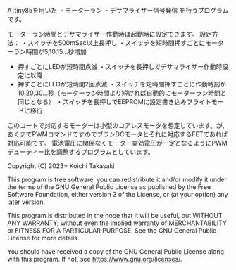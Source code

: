 ATtiny85を用いた
・モーターラン
・デサマライザー信号発信
を行うプログラムです。

モーターラン時間とデサマライザー作動時は起動時に設定できます。
設定方法：
・スイッチを500mSec以上長押し
・スイッチを短時間押すごとにモーターラン時間が5,10,15...秒増加
   - 押すごとにLEDが短時間点滅
・スイッチを長押しでデサマライザー作動時設定に以降
   - 押すごとにLEDが短時間2回点滅
・スイッチを短時間押すごとに作動時刻が10,20,30...秒（モーターラン時間より短ければ自動的にモーターラン時間と同じとなる）
・スイッチを長押しでEEPROMに設定書き込みフライトモードに移行

このコードで対応するモーターは小型のコアレスモータを想定しています。が，あくまでPWMコマンドですのでブラシDCモータとそれに対応するFETであれば対応可能です。
電池電圧に関係なくモーター実効電圧が一定となるようにPWMデューティー比を調整するプログラムとしています。

Copyright (C) 2023− Koichi Takasaki

This program is free software: you can redistribute it and/or modify
it under the terms of the GNU General Public License as published by
the Free Software Foundation, either version 3 of the License, or
(at your option) any later version.

This program is distributed in the hope that it will be useful,
but WITHOUT ANY WARRANTY; without even the implied warranty of
MERCHANTABILITY or FITNESS FOR A PARTICULAR PURPOSE.  See the
GNU General Public License for more details.

You should have received a copy of the GNU General Public License
along with this program.  If not, see <https://www.gnu.org/licenses/>.

